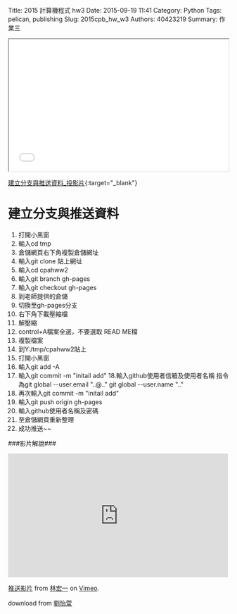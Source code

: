 Title: 2015 計算機程式 hw3
Date: 2015-09-19 11:41
Category: Python
Tags: pelican, publishing
Slug: 2015cpb_hw_w3
Authors: 40423219
Summary: 作業三

<iframe src="40423219_cp_w3_p.html" width="500" height="300"></iframe>

[建立分支與推送資料_投影片](40423219_cp_w3_p.html){:target="_blank"}

建立分支與推送資料
============
                                        
                                                
                                                    
  1. 打開小黑窗
2. 輸入cd tmp
3. 倉儲網頁右下角複製倉儲網址
4. 輸入git clone 貼上網址
5. 輸入cd cpahww2
6. 輸入git branch gh-pages
7. 輸入git checkout gh-pages
8. 到老師提供的倉儲
9. 切換至gh-pages分支
10. 右下角下載壓縮檔
11. 解壓縮
12. control+A檔案全選，不要選取 READ ME檔
 13. 複製檔案
14. 到Y:/tmp/cpahww2貼上
 15. 打開小黑窗
16. 輸入git add -A
17. 輸入git commit -m "initail add"
18.輸入github使用者信箱及使用者名稱
     指令為git global --user.email "..@.."
                 git global --user.name ".."
19. 再次輸入git commit -m "initail add"
20. 輸入git push origin gh-pages
21. 輸入github使用者名稱及密碼
22. 至倉儲網頁重新整理
23. 成功推送~~
                                    
                                    
                                    
###影片解說###
                        
                                
<iframe src="https://player.vimeo.com/video/151294442" width="500" height="281" frameborder="0" webkitallowfullscreen mozallowfullscreen allowfullscreen></iframe> <p><a href="https://vimeo.com/151294442">推送影片</a> from <a href="https://vimeo.com/user47671379">林宏一</a> on <a href="https://vimeo.com">Vimeo</a>.</p></a>download from <a href="https://vimeo.com/user45467634">劉怡萱</a>

